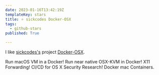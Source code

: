 ```yaml
---
date: 2023-01-16T13:42:19Z
templateKey: stars
title: ⭐ sickcodes Docker-OSX
tags:
  - github-stars
published: True

---
```


I like [sickcodes's](https://github.com/sickcodes) project [Docker-OSX](https://github.com/sickcodes/Docker-OSX).

Run macOS VM in a Docker! Run near native OSX-KVM in Docker! X11 Forwarding! CI/CD for OS X Security Research! Docker mac Containers.
